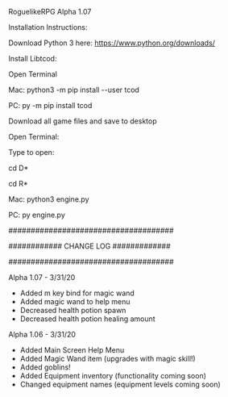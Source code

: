 RoguelikeRPG Alpha 1.07

Installation Instructions:

Download Python 3 here: https://www.python.org/downloads/

Install Libtcod:

Open Terminal

Mac: python3 -m pip install --user tcod

PC: py -m pip install tcod

Download all game files and save to desktop

Open Terminal:

Type to open:

cd D*

cd R*

Mac: python3 engine.py

PC: py engine.py

#####################################

############ CHANGE LOG #############

#####################################

Alpha 1.07 - 3/31/20
* Added m key bind for magic wand
* Added magic wand to help menu
* Decreased health potion spawn
* Decreased health potion healing amount

Alpha 1.06 - 3/31/20
* Added Main Screen Help Menu
* Added Magic Wand item (upgrades with magic skill!)
* Added goblins!
* Added Equipment inventory (functionality coming soon)
* Changed equipment names (equipment levels coming soon)
